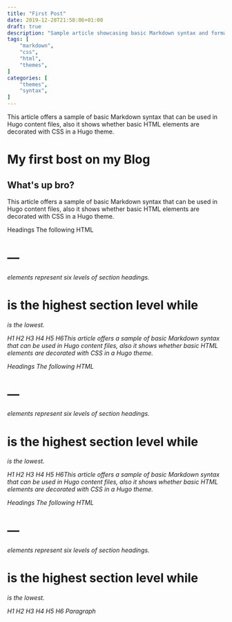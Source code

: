 ```yaml
---
title: "First Post"
date: 2019-12-28T21:58:06+01:00
draft: true
description: "Sample article showcasing basic Markdown syntax and formatting for HTML elements."
tags: [
    "markdown",
    "css",
    "html",
    "themes",
]
categories: [
    "themes",
    "syntax",
]
---
```

This article offers a sample of basic Markdown syntax that can be used in Hugo content files, also it shows whether basic HTML elements are decorated with CSS in a Hugo theme.
<!--more-->

# My first bost on my Blog

## What's up bro? 
This article offers a sample of basic Markdown syntax that can be used in Hugo content files, also it shows whether basic HTML elements are decorated with CSS in a Hugo theme.

Headings
The following HTML <h1>—<h6> elements represent six levels of section headings. <h1> is the highest section level while <h6> is the lowest.

H1
H2
H3
H4
H5
H6This article offers a sample of basic Markdown syntax that can be used in Hugo content files, also it shows whether basic HTML elements are decorated with CSS in a Hugo theme.

Headings
The following HTML <h1>—<h6> elements represent six levels of section headings. <h1> is the highest section level while <h6> is the lowest.

H1
H2
H3
H4
H5
H6This article offers a sample of basic Markdown syntax that can be used in Hugo content files, also it shows whether basic HTML elements are decorated with CSS in a Hugo theme.

Headings
The following HTML <h1>—<h6> elements represent six levels of section headings. <h1> is the highest section level while <h6> is the lowest.

H1
H2
H3
H4
H5
H6
Paragraph